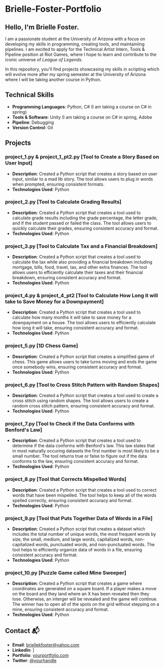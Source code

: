 # Brielle-Foster-Portfolio

## Hello, I'm Brielle Foster.

I am a passionate student at the University of Arizona with a focus on developing my skills in programming, creating tools, and maintainiing pipelines. I am excited to apply for the Technical Artist Intern, Tools & Pipeline position at Riot Games, where I hope to learn and contribute to the iconic universe of *League of Legends*.

In this repository, you'll find projects showcasing my skills in scripting which will evolve more after my spring semester at the University of Arizona where I will be taking another course in Python.

## Technical Skills

- **Programming Languages**: Python, C# (I am taking a course on C# in spring)
- **Tools & Software**: Unity (I am taking a course on C# in spring, Adobe
- **Pipeline**: Debugging
- **Version Control**: Git
  
## Projects 

### **project_1.py & project_1_pt2.py [Tool to Create a Story Based on User Input]**
- **Description**: Created a Python script that creates a story based on user input, similar to a mad lib story. The tool allows users to plug in words when prompted, ensuring consistent formats.
- **Technologies Used**: Python

### **project_2.py [Tool to Calculate Grading Results]**
- **Description**: Created a Python script that creates a tool used to calculate grade results including the grade percentage, the letter grade, and if the student passed or failed the class. The tool allows users to quickly calculate their grades, ensuring consistent accuracy and format.
- **Technologies Used**: Python

### **project_3.py [Tool to Calculate Tax and a Financial Breakdown]**
- **Description**: Created a Python script that creates a tool used to calculate the tax while also providing a financial breakdown including mortgage, bills, food, travel, tax, and other extra finances. The tool allows users to efficiently calculate their taxes and their financial breakdown, ensuring consistent accuracy and format.
- **Technologies Used**: Python

### **project_4.py & project_4_pt2 [Tool to Calculate How Long it will take to Save Money for a Downpayment]**
- **Description**: Created a Python script that creates a tool used to calculate how many months it will take to save money for a downpayment on a house. The tool allows users to efficiently calculate how long it will take, ensuring consistent accuracy and format.
- **Technologies Used**: Python

### **project_5.py [1D Chess Game]**
- **Description**: Created a Python script that creates a simplified game of chess. This game allows users to take turns moving and ends the game once somebody wins, ensuring consistent accuracy and format.
- **Technologies Used**: Python

### **project_6.py [Tool to Cross Stitch Pattern with Random Shapes]**
- **Description**: Created a Python script that creates a tool used to create a cross stitch using random shapes. The tool allows users to create a random cross stitch pattern, ensuring consistent accuracy and format.
- **Technologies Used**: Python
  
### **project_7.py [Tool to Check if the Data Conforms with Benford's Law]**
- **Description**: Created a Python script that creates a tool used to determine if the data conforms with Benford's law. This law states that in most naturally occuring datasets the first number is most likely to be a small number. The tool returns true or false to figure out if the data conforms to the law, ensuring consistent accuracy and format.
- **Technologies Used**: Python

### **project_8.py [Tool that Corrects Mispelled Words]**
- **Description**: Created a Python script that creates a tool used to correct words that have been mispelled. The tool helps to keep all of the words spelled correctly, ensuring consistent accuracy and format.
- **Technologies Used**: Python

### **project_9.py [Tool that Puts Together Data of Words in a File]**
- **Description**: Created a Python script that creates a dataset which includes the total number of unique words, the most frequent words by size, the small, medium, and large words, capitalized words, non-capitalized words, punctuated words, and non-punctuated words. The tool helps to efficiently organize data of words in a file, ensuring consistent accuracy and format.
- **Technologies Used**: Python  

### **project_10.py [Puzzle Game called Mine Sweeper]**
- **Description**: Created a Python script that creates a game where coordinates are generated on a square board. If a player makes a move on the board and they land where an X has been revealed then they lose. Otherwise, an interger will be revealed and the game will continue. The winner has to open all of the spots on the grid without stepping on a mine, ensuring consistent accuracy and format.
- **Technologies Used**: Python

## Contact 📬

- **Email**: briellekfoster@yahoo.com
- **LinkedIn**: [](https://www.linkedin.com/in/brielle-foster-280734268/)]
- **Portfolio**: [yourportfolio.com](https://yourportfolio.com)
- **Twitter**: [@yourhandle](https://twitter.com/yourhandle)

